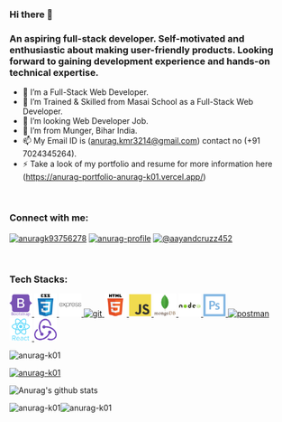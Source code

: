 ### Hi there 👋

### An aspiring full-stack developer. Self-motivated and enthusiastic about making user-friendly products. Looking forward to gaining development experience and hands-on technical expertise.

- 🔭 I’m a Full-Stack Web Developer.                                    
- 🌱 I’m Trained & Skilled from Masai School as a Full-Stack Web Developer.                 
- 👯 I’m looking Web Developer Job.
- 💬 I’m from Munger, Bihar India.
- 📫 My Email ID is (anurag.kmr3214@gmail.com) contact no (+91 7024345264).
- ⚡ Take a look of my portfolio and resume for more information here (https://anurag-portfolio-anurag-k01.vercel.app/)</div>
</br>
<h3 align="left">Connect with me:</h3>
<p align="left">
<a href="https://twitter.com/anuragk93756278" target="blank"><img align="center" src="https://raw.githubusercontent.com/rahuldkjain/github-profile-readme-generator/master/src/images/icons/Social/twitter.svg" alt="anuragk93756278" height="30" width="40" /></a>
<a href="https://linkedin.com/in/anurag-profile" target="blank"><img align="center" src="https://raw.githubusercontent.com/rahuldkjain/github-profile-readme-generator/master/src/images/icons/Social/linked-in-alt.svg" alt="anurag-profile" height="30" width="40" /></a>
<a href="https://medium.com/@aayandcruzz452" target="blank"><img align="center" src="https://raw.githubusercontent.com/rahuldkjain/github-profile-readme-generator/master/src/images/icons/Social/medium.svg" alt="@aayandcruzz452" height="30" width="40" /></a>
</p>
</br>
<h3 align="left">Tech Stacks:</h3>
<p align="left"> <a href="https://getbootstrap.com" target="_blank"> <img src="https://raw.githubusercontent.com/devicons/devicon/master/icons/bootstrap/bootstrap-plain-wordmark.svg" alt="bootstrap" width="40" height="40"/> </a> <a href="https://www.w3schools.com/css/" target="_blank"> <img src="https://raw.githubusercontent.com/devicons/devicon/master/icons/css3/css3-original-wordmark.svg" alt="css3" width="40" height="40"/> </a> <a href="https://expressjs.com" target="_blank"> <img src="https://raw.githubusercontent.com/devicons/devicon/master/icons/express/express-original-wordmark.svg" alt="express" width="40" height="40"/> </a> <a href="https://git-scm.com/" target="_blank"> <img src="https://www.vectorlogo.zone/logos/git-scm/git-scm-icon.svg" alt="git" width="40" height="40"/> </a> <a href="https://www.w3.org/html/" target="_blank"> <img src="https://raw.githubusercontent.com/devicons/devicon/master/icons/html5/html5-original-wordmark.svg" alt="html5" width="40" height="40"/> </a> <a href="https://developer.mozilla.org/en-US/docs/Web/JavaScript" target="_blank"> <img src="https://raw.githubusercontent.com/devicons/devicon/master/icons/javascript/javascript-original.svg" alt="javascript" width="40" height="40"/> </a> <a href="https://www.mongodb.com/" target="_blank"> <img src="https://raw.githubusercontent.com/devicons/devicon/master/icons/mongodb/mongodb-original-wordmark.svg" alt="mongodb" width="40" height="40"/> </a> <a href="https://nodejs.org" target="_blank"> <img src="https://raw.githubusercontent.com/devicons/devicon/master/icons/nodejs/nodejs-original-wordmark.svg" alt="nodejs" width="40" height="40"/> </a> <a href="https://www.photoshop.com/en" target="_blank"> <img src="https://raw.githubusercontent.com/devicons/devicon/master/icons/photoshop/photoshop-line.svg" alt="photoshop" width="40" height="40"/> </a> <a href="https://postman.com" target="_blank"> <img src="https://www.vectorlogo.zone/logos/getpostman/getpostman-icon.svg" alt="postman" width="40" height="40"/> </a> <a href="https://reactjs.org/" target="_blank"> <img src="https://raw.githubusercontent.com/devicons/devicon/master/icons/react/react-original-wordmark.svg" alt="react" width="40" height="40"/> </a> <a href="https://redux.js.org" target="_blank"> <img src="https://raw.githubusercontent.com/devicons/devicon/master/icons/redux/redux-original.svg" alt="redux" width="40" height="40"/> </a> </p>



<p align="left"> <img src="https://komarev.com/ghpvc/?username=anurag-k01&label=Profile%20views&color=0e75b6&style=flat" alt="anurag-k01" /> </p>

<p align="left"> <a href="https://github.com/ryo-ma/github-profile-trophy"><img src="https://github-profile-trophy.vercel.app/?username=anurag-k01" alt="anurag-k01" /></a> </p>


![Anurag's github stats](https://github-readme-stats.vercel.app/api?username=anurag-k01&show_icons=true&theme=radical&locale=en)

<p><img align="left" src="https://github-readme-stats.vercel.app/api/top-langs?username=anurag-k01&show_icons=true&locale=en&layout=compact&theme=radical" alt="anurag-k01" /></p>

<p><img align="left" src="https://github-readme-streak-stats.herokuapp.com/?user=anurag-k01&theme=radical" alt="anurag-k01" /></p>


  
